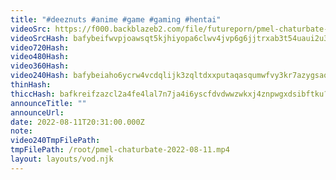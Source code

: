 ```yaml
---
title: "#deeznuts #anime #game #gaming #hentai"
videoSrc: https://f000.backblazeb2.com/file/futureporn/pmel-chaturbate-2022-08-11.mp4
videoSrcHash: bafybeifwvpjoawsqt5kjhiyopa6clwv4jvp6g6jjtrxab3t54uaui2u32e?filename=projektmelody-chaturbate-20220811T203100Z-source.mp4
video720Hash: 
video480Hash: 
video360Hash: 
video240Hash: bafybeiaho6ycrw4vcdqlijk3zqltdxxputaqasqumwfvy3kr7azygsaq2q?filename=projektmelody-chaturbate-20220811T203100Z-240p.mp4
thinHash: 
thiccHash: bafkreifzazcl2a4fe4lal7n7ja4i6yscfdvdwwzwkxj4znpwgxdsibftku?filename=20220811T203100Z-thicc.jpg
announceTitle: ""
announceUrl: 
date: 2022-08-11T20:31:00.000Z
note: 
video240TmpFilePath: 
tmpFilePath: /root/pmel-chaturbate-2022-08-11.mp4
layout: layouts/vod.njk
---
```


